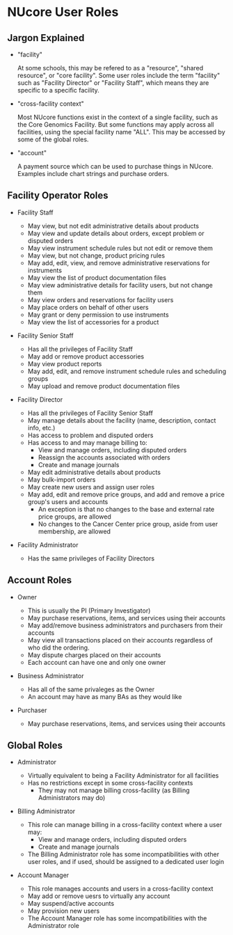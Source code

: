 # NUcore User Roles

## Jargon Explained

  - "facility"

    At some schools, this may be refered to as a "resource", "shared resource",
    or "core facility". Some user roles include the term "facility"
    such as "Facility Director" or "Facility Staff", which means they are
    specific to a specific facility.

  - "cross-facility context"

    Most NUcore functions exist in the context of a single facility, such as
    the Core Genomics Facility. But some functions may apply across all
    facilities, using the special facility name "ALL". This may be accessed by
    some of the global roles.

  - "account"

    A payment source which can be used to purchase things in NUcore. Examples include
    chart strings and purchase orders.

## Facility Operator Roles

  - Facility Staff
    * May view, but not edit administrative details about products
    * May view and update details about orders, except problem or disputed orders
    * May view instrument schedule rules but not edit or remove them
    * May view, but not change, product pricing rules
    * May add, edit, view, and remove administrative reservations for instruments
    * May view the list of product documentation files
    * May view administrative details for facility users, but not change them
    * May view orders and reservations for facility users
    * May place orders on behalf of other users
    * May grant or deny permission to use instruments
    * May view the list of accessories for a product

  - Facility Senior Staff
    * Has all the privileges of Facility Staff
    * May add or remove product accessories
    * May view product reports
    * May add, edit, and remove instrument schedule rules and scheduling groups
    * May upload and remove product documentation files

  - Facility Director
    * Has all the privileges of Facility Senior Staff
    * May manage details about the facility (name, description, contact info, etc.)
    * Has access to problem and disputed orders
    * Has access to and may manage billing to:
      - View and manage orders, including disputed orders
      - Reassign the accounts associated with orders
      - Create and manage journals
    * May edit administrative details about products
    * May bulk-import orders
    * May create new users and assign user roles
    * May add, edit and remove price groups, and add and remove a price group's users and accounts
      - An exception is that no changes to the base and external rate price groups, are allowed
      - No changes to the Cancer Center price group, aside from user membership, are allowed

  - Facility Administrator
    * Has the same privileges of Facility Directors

## Account Roles

  - Owner
    * This is usually the PI (Primary Investigator)
    * May purchase reservations, items, and services using their accounts
    * May add/remove business administrators and purchasers from their accounts
    * May view all transactions placed on their accounts regardless of who did the
      ordering.
    * May dispute charges placed on their accounts
    * Each account can have one and only one owner

  - Business Administrator
    * Has all of the same privaleges as the Owner
    * An account may have as many BAs as they would like

  - Purchaser
    * May purchase reservations, items, and services using their accounts

## Global Roles
  - Administrator
    * Virtually equivalent to being a Facility Administrator for all facilities
    * Has no restrictions except in some cross-facility contexts
      - They may not manage billing cross-facility (as Billing Administrators may do)

  - Billing Administrator
    * This role can manage billing in a cross-facility context where a user may:
      - View and manage orders, including disputed orders
      - Create and manage journals
    * The Billing Administrator role has some incompatibilities with other user roles, and
      if used, should be assigned to a dedicated user login

  - Account Manager
    * This role manages accounts and users in a cross-facility context
    * May add or remove uesrs to virtually any account
    * May suspend/active accounts
    * May provision new users
    * The Account Manager role has some incompatibilities with the Administrator role
